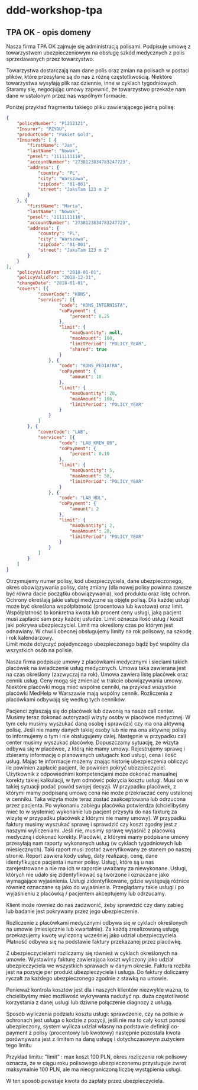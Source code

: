 # ddd-workshop-tpa

## TPA OK - opis domeny

Nasza firma TPA OK zajmuje się administracją polisami. Podpisuje umowę z towarzystwem ubezpieczeniowym na obsługę szkód medycznych z polis sprzedawanych przez towarzystwo.

Towarzystwa dostarczają nam dane polis oraz zmian na polisach w postaci plików, które przesyłane są do nas z różną częstotliwością. Niektóre towarzystwa wysyłają plik raz dziennie, inne w cyklach tygodniowych.
Staramy się, negocjując umowy zapewnić, że towarzystwo przekaże nam dane w ustalonym przez nas wspólnym formacie.

Poniżej przykład fragmentu takiego pliku zawierającego jedną polisę:

```json
{
	"policyNumber": "P1212121",
	"Insurer": "PZYOU",
	"productCode": "Pakiet Gold",
	"Insureds": [ {
		"firstName": "Jan",
		"lastName": "Nowak",
		"pesel": "1111111116",
		"accountNumber": "2738123834783247723",
		"address": {
			"country": "PL",
			"city": "Warszawa",
			"zipCode": "01-001",
			"street": "JaksTam 123 m 2"
		}
	}, {
		"firstName": "Maria",
		"lastName": "Nowak",
		"pesel": "2111111116",
		"accountNumber": "2738123834783247723",
		"address": {
			"country": "PL",
			"city": "Warszawa",
			"zipCode": "01-001",
			"street": "JaksTam 123 m 2"
		}
	}  
],
	"policyValidFrom": "2018-01-01",
	"policyValidTo": "2018-12-31",
	"changeDate": "2018-01-01",
	"covers": [{
			"coverCode": "KONS",
			"services": [{
					"code": "KONS_INTERNISTA",
					"coPayment": {
						"percent": 0.25
					},
					"limit": {
						"maxQuantity": null,
						"maxAmount": 100,
						"limitPeriod": "POLICY_YEAR",
						"shared": true
 					}
				}, {
					"code": "KONS_PEDIATRA",
					"coPayment": {
						"amount": 10
					},
					"limit": {
						"maxQuantity": 20,
						"maxAmount": 100,
						"limitPeriod": "POLICY_YEAR"
					}
				}
			]
		}, {
			"coverCode": "LAB",
			"services": [{
					"code": "LAB_KREW_OB",
					"coPayment": {
						"percent": 0.10
					},
					"limit": {
						"maxQuantity": 5,
						"maxAmount": 50,
						"limitPeriod": "POLICY_YEAR"
					}
				}, {
					"code": "LAB_HDL",
					"coPayment": {
						"amount": 2
					},
					"limit": {
						"maxQuantity": 2,
						"maxAmount": 28,
						"limitPeriod": "POLICY_YEAR"
					}
				}
			]
		}
	]
}
```

Otrzymujemy numer polisy, kod ubezpieczyciela, dane ubezpieczonego, okres obowiązywania polisy, datę zmiany (dla nowej polisy powinna zawsze być równa dacie początku obowiązywania), kod produktu oraz listę ochron. Ochrony określają jakie usługi medyczne są objęte polisą.
Dla każdej usługi może być określona współpłatność (procentowa lub kwotowa) oraz limit. Współpłatność to konkretna kwota lub procent ceny usługi, jaką pacjent musi zapłacić sam przy każdej usłudze. Limit oznacza ilość usług / koszt jaki pokrywa ubezpieczyciel. Limit ma określony czas po którym jest odnawiany.
W chwili obecnej obsługujemy limity na rok polisowy, na szkodę i rok kalendarzowy.  
Limit może dotyczyć pojedynczego ubezpieczonego bądź być wspólny dla wszystkich osób na polisie.

Nasza firma podpisuje umowy z placówkami medycznymi i sieciami takich placówek na świadczenie usług medycznych. Umowa taka zawierana jest na czas określony (zazwyczaj na rok). Umowa zawiera listę placówek oraz cennik usług. Ceny mogą się zmieniać w trakcie obowiązywania umowy.
Niektóre placówki mogą mieć wspólne cenniki, na przykład wszystkie placówki MedHelp w Warszawie mają wspólny cennik. Rozliczenia z placówkami odbywają się według tych cenników. 

Pacjenci zgłaszają się do placówek lub dzwonią na nasze call center. Musimy teraz dokonać autoryzacji wizyty osoby w placówce medycznej. W tym celu musimy wyszukać daną osobę i sprawdzić czy ma ona aktywną polisę. Jeśli nie mamy danych takiej osoby lub nie ma ona aktywnej polisy to informujemy o tym i nie obsługujemy dalej. Następnie w przypadku call center musimy wyszukać placówkę. Dopuszczamy sytuację, że wizyta odbywa się w placówce, z którą nie mamy umowy. Rejestrujemy sprawę i zbieramy informację o planowanych usługach: kod usługi, cena i ilość usług. Mając te informacje możemy znając historię ubezpieczenia obliczyć ile powinien zapłacić pacjent, ile powinien pokryć ubezpieczyciel. Użytkownik z odpowiednimi kompetencjami może dokonać manualnej korekty takiej kalkulacji, w tym odmówić pokrycia kosztu usługi. Musi on w takiej sytuacji podać powód swojej decyzji. W przypadku placówek, z którymi mamy podpisaną umowę cena nie może przekraczać ceny ustalonej w cenniku. Taka wizyta może teraz zostać zaakceptowana lub odrzucona przez pacjenta. 
Po wykonaniu zabiegu placówka potwierdza (chcielibyśmy mieć to w systemie) wykonanie lub pacjent przysyła do nas fakturę za wizytę w przypadku placówek z którymi nie mamy umowy). W przypadku faktury musimy wyszukać sprawę i sprawdzić czy koszt zgodny jest z naszymi wyliczeniami. Jeśli nie, musimy sprawę wyjaśnić z placówką medyczną i dokonać korekty. 
Placówki, z którymi mamy podpisane umowy przesyłają nam raporty wykonanych usług (w cyklach tygodniowych lub miesięcznych). Taki raport musi zostać zweryfikowany ze stanem po naszej stronie. Report zawiera kody usług, daty realizacji, cenę, dane identyfikujące pacjenta i numer polisy. Usługi, które są u nas zarejestrowane a nie ma ich w raporcie uważamy za niewykonane. Usługi, których nie udało się zidentyfikować są tworzone i oznaczane jako wymagające wyjaśnienia. Usługi zidentyfikowane, gdzie występują różnice również oznaczane są jako do wyjaśnienia.
Przeglądamy takie usługi i po wyjaśnieniu z placówką / pacjentem akceptujemy lub odrzucamy.

Klient może również do nas zadzwonić, żeby sprawdzić czy dany zabieg lub badanie jest pokrywany przez jego ubezpieczenie.

Rozliczenie z placówkami medycznymi odbywa się w cyklach określonych na umowie (miesięcznie lub kwartalnie). Za każdą zrealizowaną usługę przekazujemy kwotę wyliczoną wcześniej jako udział ubezpieczyciela. Płatność odbywa się na podstawie faktury przekazanej przez placówkę. 

Z ubezpieczycielami rozliczamy się również w cyklach określonych na umowie. Wystawimy fakturę zawierająca koszt wyliczony jako udział ubezpieczyciela we wszystkich sprawach w danym okresie. Faktura rozbita jest na pozycje per produkt ubezpieczyciela i usługa. Do faktury doliczamy ryczałt za każdego ubezpieczonego zgodnie z stawką na umowie.

Ponieważ kontrola kosztów jest dla i naszych klientów niezwykle ważna, to chcielibyśmy mieć możliwość wykrywania nadużyć np. duża częstotliwość korzystania z danej usługi lub dziwne połączenie diagnozy z usługą.


Sposób wyliczenia podziału kosztu usługi:
sprawdzenie, czy na polisie w ochronach jest usługa o kodzie z pozycji, jeśli nie ma to cały koszt ponosi ubezpieczony,
system wylicza udział własny na podstawie definicji co-payment z polisy (procentowy lub kwotowy)
następnie pozostała kwota porównywana jest z limitem na daną usługę i dotychczasowym zużyciem tego limitu

Przykład limitu:  "limit" : max koszt 100 PLN, okres rozliczenia rok polisowy oznacza, że w ciągu roku polisowego ubezpieczonemu przysługuje zwrot maksymalnie 100 PLN, ale ma nieograniczoną liczbę wystąpienia usługi. 

W ten sposób powstaje kwota do zapłaty przez ubezpieczyciela.
